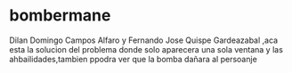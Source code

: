 # bombermane
Dilan Domingo Campos Alfaro y Fernando Jose Quispe Gardeazabal  ,aca esta la solucion del problema donde solo aparecera una sola ventana y las ahbailidades,tambien ppodra ver que la bomba dañara al persoanje
